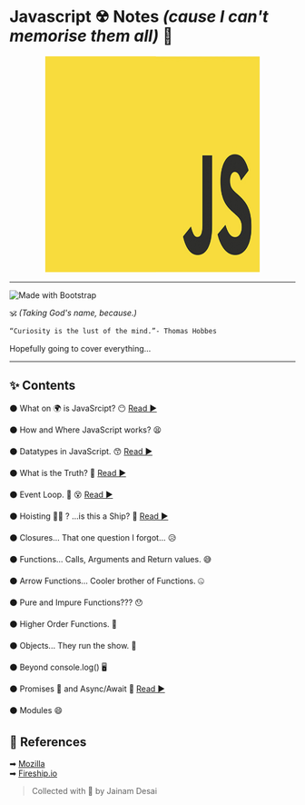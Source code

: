 # Javascript ☢ Notes _(cause I can't memorise them all)_ 🥴

<div align="center">
<img width="75%" height="380px" alt="JavaScript" src ="images/javascript-logo-banner.jpg">
</div>

---

![Made with Bootstrap](https://img.shields.io/badge/Made%20with-Markdown-white)

🕉 _(Taking God's name, because.)_

```md
“Curiosity is the lust of the mind.”- Thomas Hobbes
```

Hopefully going to cover everything...

---

## ✨ Contents

⚫ What on 🌍 is JavaSrcipt? 😶 [ Read ▶ ](/notes/what-is-javascript.md)

⚫ How and Where JavaScript works? 😫

⚫ Datatypes in JavaScript. 😙 [ Read ▶ ](/notes/datatypes-in-javascript.md)

⚫ What is the Truth? 🤥 [ Read ▶ ](/notes/what-is-javascript.md)

⚫ Event Loop. 🔁 😵 [ Read ▶ ](/notes/event-loop.md)

⚫ Hoisting 🏴‍☠️ ? ...is this a Ship? 🤨 [ Read ▶ ](/notes/hoisting.md)

⚫ Closures... That one question I forgot... 😥

⚫ Functions... Calls, Arguments and Return values. 😅

⚫ Arrow Functions... Cooler brother of Functions. 🤐

⚫ Pure and Impure Functions??? 😯

⚫ Higher Order Functions. 🤔

⚫ Objects... They run the show. 🤗

⚫ Beyond console.log() 🖥️

⚫ Promises 🤝 and Async/Await 🤯 [ Read ▶ ](/promises.md)

⚫ Modules 😄

## 🚀 References

➡ [Mozilla](https://developer.mozilla.org/en-US/docs/Web/JavaScript)  
➡ [Fireship.io](https://fireship.io/courses/javascript/)

> Collected with 🖤 by Jainam Desai
